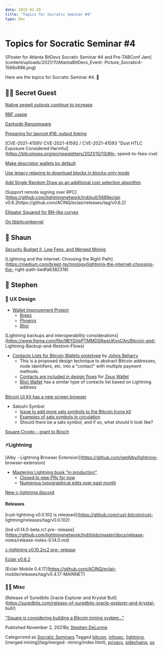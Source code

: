 ```yaml
---
date: 2022-02-20
title: "Topics for Socratic Seminar #4"
type: Doc
---
```

# Topics for Socratic Seminar #4

![Poster for Atlanta BitDevs Socratic Seminar #4 and Pre-TABConf
Jam](content/uploads/2021/11/AtlantaBitDevs_Event-
Picture_Socratic4-1568x886.png)

Here are the topics for Socratic Seminar #4. 🍂

## 🕵️‍♂️ Secret Guest

[Native segwit outputs continue to
increase](https://twitter.com/murchandamus/status/1452731827525988360)

[RBF
usage](https://github.com/bitcoin/bitcoin/pull/22539#issuecomment-885743844)

[Darkside
Ransomware](https://mobile.twitter.com/ErgoBTC/status/1451681557165477888)

[Preparing for taproot #16: output
linking](https://bitcoinops.org/en/newsletters/2021/10/06/)

[CVE-2021-41591/ CVE-2021-41592 / CVE-2021-41593 "Dust HTLC Exposure
Considered Harmful](https://bitcoinops.org/en/newsletters/2021/10/13/#ln-
spend-to-fees-cve)

[Make descriptor wallets by
default](https://github.com/bitcoin/bitcoin/pull/23002)

[Use legacy relaying to download blocks in blocks-only
mode](https://github.com/bitcoin/bitcoin/pull/22340)

[Add Single Random Draw as an additional coin selection
algorithm](https://github.com/bitcoin/bitcoin/pull/17526)

[Support remote signing over
RPC](https://github.com/lightningnetwork/lnd/pull/5689eclair
v0.6.2https://github.com/ACINQ/eclair/releases/tag/v0.6.2)

[Elligator Squared for BN-like
curves](https://github.com/sipa/writeups/tree/main/elligator-square-for-bn)

[On
libbitcoinkernel](https://twitter.com/carl_dong/status/1448081732385771522)

## 💪 Shaun

[Security Budget II, Low Fees, and Merged
Mining](https://www.truthcoin.info/blog/security-budget-ii-mm/)

[Lightning and the Internet: Choosing the Right
Path](https://medium.com/breez-technology/lightning-the-internet-choosing-the-
right-path-bedfa6382316)

## 👾 Stephen

### 🎨 UX Design

  * [Wallet Improvement Project](https://github.com/BitcoinDesign/Guide/issues/493)
    * [Breez](https://github.com/BitcoinDesign/Meta/issues/175)
    * [Phoenix](https://github.com/BitcoinDesign/Meta/issues/172)
    * [Blixt](https://github.com/BitcoinDesign/Meta/issues/177)

[Lightning backups and interoperability
considerations](https://www.figma.com/file/9BYQVePTMMDSRwsUKxnCAn/Bitcoin-and-
Lightning-Backup-and-Restore-Flows)

  * [Contacts Lists for Bitcoin Wallets prototype](https://bitcoin-contacts.netlify.app/) by [Johns Beharry](https://twitter.com/johnsBeharry)
    * This is a proposed design technique to abstract Bitcoin addresses, node identifiers, etc. into a "contact" with multiple payment methods.
    * [Contacts are included in design flows](https://www.figma.com/file/TqAM4LvuqvY7FBzFoaezJC/Zeus?node-id=2807%3A9376) for [Zeus Wallet](https://zeusln.app/)
    * [Blixt Wallet](http://blixtwallet.github.io/) has a similar type of contacts list based on Lightning address

[Bitcoin UI Kit has a new screen
browser](https://www.bitcoinuikit.com/screens)

  * Satoshi Symbol
    * [Issue to add more sats symbols to the Bitcoin Icons kit](https://github.com/BitcoinDesign/Bitcoin-Icons/issues/73)
    * [Examples of sats symbols in circulation](https://bitcoin.design/guide/getting-started/visual-language/#the-satoshi-symbol)
    * Should there be a sats symbol, and if so, what should it look like?

[Square Crypto - grant to
Bosch](https://twitter.com/sqcrypto/status/1454114943444430850)

### ⚡️Lightning

[Alby - Lightning Browser Extension](https://github.com/getAlby/lightning-
browser-extension)

  * [Mastering Lightning book "in production"](https://github.com/lnbook/lnbook)
    * [Closed to new PRs for now](https://github.com/lnbook/lnbook/commit/1ddcb21f3a3843fc5afef57c8aad8476f3ed2262#diff-b335630551682c19a781afebcf4d07bf978fb1f8ac04c6bf87428ed5106870f5)
    * [Numerous typographical edits over past month](https://github.com/lnbook/lnbook/commits/develop)

[New c-lightning discord](https://discord.gg/Vsdd7SmnF4)

#### Releases

[rust-lightning v0.0.102 is released](https://github.com/rust-bitcoin/rust-
lightning/releases/tag/v0.0.102)

[lnd v0.14.0-beta.rc1 pre-
release](https://github.com/lightningnetwork/lnd/blob/master/docs/release-
notes/release-notes-0.14.0.md)

[c-lightning v0.10.2rc2 pre-
release](https://github.com/ElementsProject/lightning/releases/tag/v0.10.2rc2)

[Eclair v0.6.2](https://github.com/ACINQ/eclair/releases/tag/v0.6.2)

[Eclair Mobile 0.4.17](https://github.com/ACINQ/eclair-
mobile/releases/tag/v0.4.17-MAINNET)

### 🤷‍♂️ Misc

[Release of Suredbits Oracle Explorer and Krystal
Bull](https://suredbits.com/release-of-suredbits-oracle-explorer-and-krystal-
bull/)

["Square is considering building a Bitcoin mining
system…"](https://twitter.com/jack/status/1449110239442345995)

Published November 2, 2021By [Stephen DeLorme](author/stephen/index.html)

Categorized as [Socratic Seminars](category/socratic-seminars/index.html)
Tagged [bitcoin](tag/bitcoin/index.html), [infosec](tag/infosec/index.html),
[lightning](tag/lightning/index.html), [merged mining](tag/merged-
mining/index.html), [privacy](tag/privacy/index.html),
[sidechains](tag/sidechains/index.html), [ux](tag/ux/index.html)

#